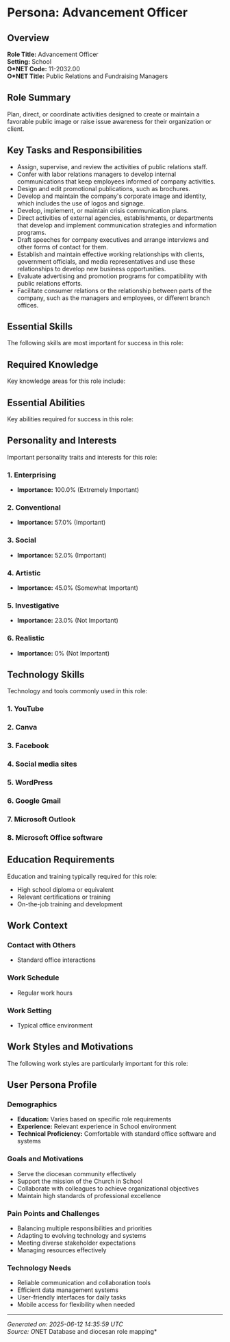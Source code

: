 # Persona: Advancement Officer

## Overview

**Role Title:** Advancement Officer  
**Setting:** School  
**O*NET Code:** 11-2032.00  
**O*NET Title:** Public Relations and Fundraising Managers  

## Role Summary

Plan, direct, or coordinate activities designed to create or maintain a favorable public image or raise issue awareness for their organization or client.

## Key Tasks and Responsibilities

- Assign, supervise, and review the activities of public relations staff.
- Confer with labor relations managers to develop internal communications that keep employees informed of company activities.
- Design and edit promotional publications, such as brochures.
- Develop and maintain the company's corporate image and identity, which includes the use of logos and signage.
- Develop, implement, or maintain crisis communication plans.
- Direct activities of external agencies, establishments, or departments that develop and implement communication strategies and information programs.
- Draft speeches for company executives and arrange interviews and other forms of contact for them.
- Establish and maintain effective working relationships with clients, government officials, and media representatives and use these relationships to develop new business opportunities.
- Evaluate advertising and promotion programs for compatibility with public relations efforts.
- Facilitate consumer relations or the relationship between parts of the company, such as the managers and employees, or different branch offices.

## Essential Skills

The following skills are most important for success in this role:


## Required Knowledge

Key knowledge areas for this role include:


## Essential Abilities

Key abilities required for success in this role:


## Personality and Interests

Important personality traits and interests for this role:

### 1. Enterprising
- **Importance:** 100.0% (Extremely Important)
### 2. Conventional
- **Importance:** 57.0% (Important)
### 3. Social
- **Importance:** 52.0% (Important)
### 4. Artistic
- **Importance:** 45.0% (Somewhat Important)
### 5. Investigative
- **Importance:** 23.0% (Not Important)
### 6. Realistic
- **Importance:** 0% (Not Important)

## Technology Skills

Technology and tools commonly used in this role:

### 1. YouTube
### 2. Canva
### 3. Facebook
### 4. Social media sites
### 5. WordPress
### 6. Google Gmail
### 7. Microsoft Outlook
### 8. Microsoft Office software

## Education Requirements

Education and training typically required for this role:

- High school diploma or equivalent
- Relevant certifications or training
- On-the-job training and development

## Work Context

### Contact with Others
- Standard office interactions

### Work Schedule
- Regular work hours

### Work Setting
- Typical office environment

## Work Styles and Motivations

The following work styles are particularly important for this role:


## User Persona Profile

### Demographics
- **Education:** Varies based on specific role requirements
- **Experience:** Relevant experience in School environment
- **Technical Proficiency:** Comfortable with standard office software and systems

### Goals and Motivations
- Serve the diocesan community effectively
- Support the mission of the Church in School
- Collaborate with colleagues to achieve organizational objectives
- Maintain high standards of professional excellence

### Pain Points and Challenges
- Balancing multiple responsibilities and priorities
- Adapting to evolving technology and systems
- Meeting diverse stakeholder expectations
- Managing resources effectively

### Technology Needs
- Reliable communication and collaboration tools
- Efficient data management systems
- User-friendly interfaces for daily tasks
- Mobile access for flexibility when needed

---

*Generated on: 2025-06-12 14:35:59 UTC*  
*Source: O*NET Database and diocesan role mapping*